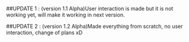 ##UPDATE 1 : (version 1.1 Alpha)User interaction is made but it is not working yet, will make it working in next version.

##UPDATE 2 : (version 1.2 Alpha)Made everything from scratch, no user interaction, change of plans xD 
